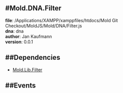 
#Mold.DNA.Filter
---------------------------------------

__file__: /Applications/XAMPP/xamppfiles/htdocs/Mold Git Checkout/MoldJS/Mold/DNA/Filter.js  
__dna__: dna  
__author__: Jan Kaufmann  
__version__: 0.0.1  
	






##Dependencies
--------------

* [Mold.Lib.Filter](../../Mold/Lib/Filter.md) 


##Events
--------------






 

 


 



		
